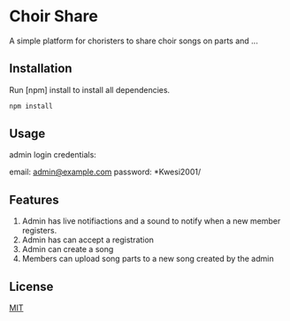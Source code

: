 # Choir Share

A simple platform for choristers to share choir songs on parts and ...

## Installation

Run [npm] install to install all dependencies.

```bash
npm install
```

## Usage
admin login credentials:

email: admin@example.com
password: *Kwesi2001/



## Features
1. Admin has live notifiactions and a sound to notify when a new member registers.
2. Admin has can accept a registration
3. Admin can create a song
4. Members can upload song parts to a new song created by the admin




## License
[MIT](https://choosealicense.com/licenses/mit/)